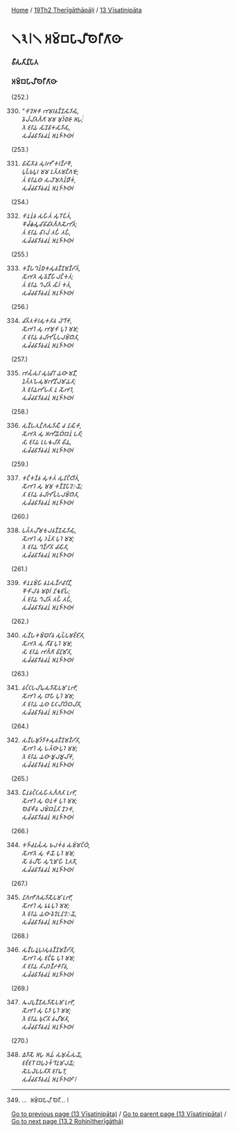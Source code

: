 
[Home](/) / [19Th2 Therīgāthāpāḷi](/tipitaka/19Th2.md) / [13 Vīsatinipāta](/tipitaka/19Th2/13.md)

# 𑁧𑁩𑁇𑁧 𑀅𑀫𑁆𑀩𑀧𑀸𑀮𑀻𑀣𑁂𑀭𑀻𑀕𑀸𑀣𑀸

### 𑀯𑀻𑀲𑀢𑀺𑀦𑀺𑀧𑀸𑀢

### 𑀅𑀫𑁆𑀩𑀧𑀸𑀮𑀻𑀣𑁂𑀭𑀻𑀕𑀸𑀣𑀸

(252.)

330. _“𑀓𑀸𑀍𑀅𑀓𑀸 𑀪𑀫𑀭𑀯𑀡𑁆𑀡𑀲𑀸𑀤𑀺𑀲𑀸,_  
_𑀯𑁂𑀮𑁆𑀮𑀺𑀢𑀕𑁆𑀕𑀸 𑀫𑀫 𑀫𑀼𑀤𑁆𑀥𑀚𑀸 𑀅𑀳𑀼𑀁;_  
_𑀢𑁂 𑀚𑀭𑀸𑀬 𑀲𑀸𑀡𑀯𑀸𑀓𑀲𑀸𑀤𑀺𑀲𑀸,_  
_𑀲𑀘𑁆𑀘𑀯𑀸𑀤𑀺𑀯𑀘𑀦𑀁 𑀅𑀦𑀜𑁆𑀜𑀣𑀸𑁇_  


(253.)

331. _𑀯𑀸𑀲𑀺𑀢𑁄𑀯 𑀲𑀼𑀭𑀪𑀻 𑀓𑀭𑀡𑁆𑀟𑀓𑁄,_  
_𑀧𑀼𑀧𑁆𑀨𑀧𑀽𑀭 𑀫𑀫 𑀉𑀢𑁆𑀢𑀫𑀗𑁆𑀕𑀚𑁄;_  
_𑀢𑀁 𑀚𑀭𑀸𑀬𑀣 𑀲𑀮𑁄𑀫𑀕𑀦𑁆𑀥𑀺𑀓𑀁,_  
_𑀲𑀘𑁆𑀘𑀯𑀸𑀤𑀺𑀯𑀘𑀦𑀁 𑀅𑀦𑀜𑁆𑀜𑀣𑀸𑁇_  


(254.)

332. _𑀓𑀸𑀦𑀦𑀁𑀯 𑀲𑀳𑀺𑀢𑀁 𑀲𑀼𑀭𑁄𑀧𑀺𑀢𑀁,_  
_𑀓𑁄𑀘𑁆𑀙𑀲𑀽𑀘𑀺𑀯𑀺𑀘𑀺𑀢𑀕𑁆𑀕𑀲𑁄𑀪𑀺𑀢𑀁;_  
_𑀢𑀁 𑀚𑀭𑀸𑀬 𑀯𑀺𑀭𑀮𑀁 𑀢𑀳𑀺𑀁 𑀢𑀳𑀺𑀁,_  
_𑀲𑀘𑁆𑀘𑀯𑀸𑀤𑀺𑀯𑀘𑀦𑀁 𑀅𑀦𑀜𑁆𑀜𑀣𑀸𑁇_  


(255.)

333. _𑀓𑀡𑁆𑀳𑀔𑀦𑁆𑀥𑀓𑀲𑀼𑀯𑀡𑁆𑀡𑀫𑀡𑁆𑀟𑀺𑀢𑀁,_  
_𑀲𑁄𑀪𑀢𑁂 𑀲𑀼𑀯𑁂𑀡𑀻𑀳𑀺𑀮𑀗𑁆𑀓𑀢𑀁;_  
_𑀢𑀁 𑀚𑀭𑀸𑀬 𑀔𑀮𑀺𑀢𑀁 𑀲𑀺𑀭𑀁 𑀓𑀢𑀁,_  
_𑀲𑀘𑁆𑀘𑀯𑀸𑀤𑀺𑀯𑀘𑀦𑀁 𑀅𑀦𑀜𑁆𑀜𑀣𑀸𑁇_  


(256.)

334. _𑀘𑀺𑀢𑁆𑀢𑀓𑀸𑀭𑀲𑀼𑀓𑀢𑀸𑀯 𑀮𑁂𑀔𑀺𑀓𑀸,_  
_𑀲𑁄𑀪𑀭𑁂 𑀲𑀼 𑀪𑀫𑀼𑀓𑀸 𑀧𑀼𑀭𑁂 𑀫𑀫;_  
_𑀢𑀸 𑀚𑀭𑀸𑀬 𑀯𑀮𑀺𑀪𑀺𑀧𑁆𑀧𑀮𑀫𑁆𑀩𑀺𑀢𑀸,_  
_𑀲𑀘𑁆𑀘𑀯𑀸𑀤𑀺𑀯𑀘𑀦𑀁 𑀅𑀦𑀜𑁆𑀜𑀣𑀸𑁇_  


(257.)

335. _𑀪𑀲𑁆𑀲𑀭𑀸 𑀲𑀼𑀭𑀼𑀘𑀺𑀭𑀸 𑀬𑀣𑀸 𑀫𑀡𑀻,_  
_𑀦𑁂𑀢𑁆𑀢𑀳𑁂𑀲𑀼𑀫𑀪𑀺𑀦𑀻𑀮𑀫𑀸𑀬𑀢𑀸;_  
_𑀢𑁂 𑀚𑀭𑀸𑀬𑀪𑀺𑀳𑀢𑀸 𑀦 𑀲𑁄𑀪𑀭𑁂,_  
_𑀲𑀘𑁆𑀘𑀯𑀸𑀤𑀺𑀯𑀘𑀦𑀁 𑀅𑀦𑀜𑁆𑀜𑀣𑀸𑁇_  


(258.)

336. _𑀲𑀡𑁆𑀳𑀢𑀼𑀗𑁆𑀕𑀲𑀤𑀺𑀲𑀻 𑀘 𑀦𑀸𑀲𑀺𑀓𑀸,_  
_𑀲𑁄𑀪𑀢𑁂 𑀲𑀼 𑀅𑀪𑀺𑀬𑁄𑀩𑁆𑀩𑀦𑀁 𑀧𑀢𑀺;_  
_𑀲𑀸 𑀚𑀭𑀸𑀬 𑀉𑀧𑀓𑀽𑀮𑀺𑀢𑀸 𑀯𑀺𑀬,_  
_𑀲𑀘𑁆𑀘𑀯𑀸𑀤𑀺𑀯𑀘𑀦𑀁 𑀅𑀦𑀜𑁆𑀜𑀣𑀸𑁇_  


(259.)

337. _𑀓𑀗𑁆𑀓𑀡𑀁𑀯 𑀲𑀼𑀓𑀢𑀁 𑀲𑀼𑀦𑀺𑀝𑁆𑀞𑀺𑀢𑀁,_  
_𑀲𑁄𑀪𑀭𑁂 𑀲𑀼 𑀫𑀫 𑀓𑀡𑁆𑀡𑀧𑀸𑀍𑀇𑀬𑁄;_  
_𑀢𑀸 𑀚𑀭𑀸𑀬 𑀯𑀮𑀺𑀪𑀺𑀧𑁆𑀧𑀮𑀫𑁆𑀩𑀺𑀢𑀸,_  
_𑀲𑀘𑁆𑀘𑀯𑀸𑀤𑀺𑀯𑀘𑀦𑀁 𑀅𑀦𑀜𑁆𑀜𑀣𑀸𑁇_  


(260.)

338. _𑀧𑀢𑁆𑀢𑀮𑀻𑀫𑀓𑀼𑀮𑀯𑀡𑁆𑀡𑀲𑀸𑀤𑀺𑀲𑀸,_  
_𑀲𑁄𑀪𑀭𑁂 𑀲𑀼 𑀤𑀦𑁆𑀢𑀸 𑀧𑀼𑀭𑁂 𑀫𑀫;_  
_𑀢𑁂 𑀚𑀭𑀸𑀬 𑀔𑀡𑁆𑀟𑀺𑀢𑀸 𑀘𑀸𑀲𑀺𑀢𑀸,_  
_𑀲𑀘𑁆𑀘𑀯𑀸𑀤𑀺𑀯𑀘𑀦𑀁 𑀅𑀦𑀜𑁆𑀜𑀣𑀸𑁇_  


(261.)

339. _𑀓𑀸𑀦𑀦𑀫𑁆𑀳𑀺 𑀯𑀦𑀲𑀡𑁆𑀟𑀘𑀸𑀭𑀺𑀦𑀻,_  
_𑀓𑁄𑀓𑀺𑀮𑀸𑀯 𑀫𑀥𑀼𑀭𑀁 𑀦𑀺𑀓𑀽𑀚𑀺𑀳𑀁;_  
_𑀢𑀁 𑀚𑀭𑀸𑀬 𑀔𑀮𑀺𑀢𑀁 𑀢𑀳𑀺𑀁 𑀢𑀳𑀺𑀁,_  
_𑀲𑀘𑁆𑀘𑀯𑀸𑀤𑀺𑀯𑀘𑀦𑀁 𑀅𑀦𑀜𑁆𑀜𑀣𑀸𑁇_  


(262.)

340. _𑀲𑀡𑁆𑀳𑀓𑀫𑁆𑀩𑀼𑀭𑀺𑀯 𑀲𑀼𑀧𑁆𑀧𑀫𑀚𑁆𑀚𑀺𑀢𑀸,_  
_𑀲𑁄𑀪𑀢𑁂 𑀲𑀼 𑀕𑀻𑀯𑀸 𑀧𑀼𑀭𑁂 𑀫𑀫;_  
_𑀲𑀸 𑀚𑀭𑀸𑀬 𑀪𑀕𑁆𑀕𑀸 𑀯𑀺𑀦𑀸𑀫𑀺𑀢𑀸,_  
_𑀲𑀘𑁆𑀘𑀯𑀸𑀤𑀺𑀯𑀘𑀦𑀁 𑀅𑀦𑀜𑁆𑀜𑀣𑀸𑁇_  


(263.)

341. _𑀯𑀝𑁆𑀝𑀧𑀮𑀺𑀖𑀲𑀤𑀺𑀲𑁄𑀧𑀫𑀸 𑀉𑀪𑁄,_  
_𑀲𑁄𑀪𑀭𑁂 𑀲𑀼 𑀩𑀸𑀳𑀸 𑀧𑀼𑀭𑁂 𑀫𑀫;_  
_𑀢𑀸 𑀚𑀭𑀸𑀬 𑀬𑀣 𑀧𑀸𑀝𑀮𑀺𑀩𑁆𑀩𑀮𑀺𑀢𑀸,_  
_𑀲𑀘𑁆𑀘𑀯𑀸𑀤𑀺𑀯𑀘𑀦𑀁 𑀅𑀦𑀜𑁆𑀜𑀣𑀸𑁇_  


(264.)

342. _𑀲𑀡𑁆𑀳𑀫𑀼𑀤𑁆𑀤𑀺𑀓𑀲𑀼𑀯𑀡𑁆𑀡𑀫𑀡𑁆𑀟𑀺𑀢𑀸,_  
_𑀲𑁄𑀪𑀭𑁂 𑀲𑀼 𑀳𑀢𑁆𑀣𑀸 𑀧𑀼𑀭𑁂 𑀫𑀫;_  
_𑀢𑁂 𑀚𑀭𑀸𑀬 𑀬𑀣𑀸 𑀫𑀽𑀮𑀫𑀽𑀮𑀺𑀓𑀸,_  
_𑀲𑀘𑁆𑀘𑀯𑀸𑀤𑀺𑀯𑀘𑀦𑀁 𑀅𑀦𑀜𑁆𑀜𑀣𑀸𑁇_  


(265.)

343. _𑀧𑀻𑀦𑀯𑀝𑁆𑀝𑀲𑀳𑀺𑀢𑀼𑀕𑁆𑀕𑀢𑀸 𑀉𑀪𑁄,_  
_𑀲𑁄𑀪𑀭𑁂 𑀲𑀼 𑀣𑀦𑀓𑀸 𑀧𑀼𑀭𑁂 𑀫𑀫;_  
_𑀣𑁂𑀯𑀺𑀓𑀻𑀯 𑀮𑀫𑁆𑀩𑀦𑁆𑀢𑀺 𑀦𑁄𑀤𑀓𑀸,_  
_𑀲𑀘𑁆𑀘𑀯𑀸𑀤𑀺𑀯𑀘𑀦𑀁 𑀅𑀦𑀜𑁆𑀜𑀣𑀸𑁇_  


(266.)

344. _𑀓𑀜𑁆𑀘𑀦𑀲𑁆𑀲 𑀨𑀮𑀓𑀁𑀯 𑀲𑀫𑁆𑀫𑀝𑁆𑀞𑀁,_  
_𑀲𑁄𑀪𑀢𑁂 𑀲𑀼 𑀓𑀸𑀬𑁄 𑀧𑀼𑀭𑁂 𑀫𑀫;_  
_𑀲𑁄 𑀯𑀮𑀻𑀳𑀺 𑀲𑀼𑀔𑀼𑀫𑀸𑀳𑀺 𑀑𑀢𑀢𑁄,_  
_𑀲𑀘𑁆𑀘𑀯𑀸𑀤𑀺𑀯𑀘𑀦𑀁 𑀅𑀦𑀜𑁆𑀜𑀣𑀸𑁇_  


(267.)

345. _𑀦𑀸𑀕𑀪𑁄𑀕𑀲𑀤𑀺𑀲𑁄𑀧𑀫𑀸 𑀉𑀪𑁄,_  
_𑀲𑁄𑀪𑀭𑁂 𑀲𑀼 𑀊𑀭𑀽 𑀧𑀼𑀭𑁂 𑀫𑀫;_  
_𑀢𑁂 𑀚𑀭𑀸𑀬 𑀬𑀣𑀸 𑀯𑁂𑀍𑀉𑀦𑀸𑀍𑀇𑀬𑁄,_  
_𑀲𑀘𑁆𑀘𑀯𑀸𑀤𑀺𑀯𑀘𑀦𑀁 𑀅𑀦𑀜𑁆𑀜𑀣𑀸𑁇_  


(268.)

346. _𑀲𑀡𑁆𑀳𑀦𑀽𑀧𑀼𑀭𑀲𑀼𑀯𑀡𑁆𑀡𑀫𑀡𑁆𑀟𑀺𑀢𑀸,_  
_𑀲𑁄𑀪𑀭𑁂 𑀲𑀼 𑀚𑀗𑁆𑀖𑀸 𑀧𑀼𑀭𑁂 𑀫𑀫;_  
_𑀢𑀸 𑀚𑀭𑀸𑀬 𑀢𑀺𑀮𑀤𑀡𑁆𑀟𑀓𑀸𑀭𑀺𑀯,_  
_𑀲𑀘𑁆𑀘𑀯𑀸𑀤𑀺𑀯𑀘𑀦𑀁 𑀅𑀦𑀜𑁆𑀜𑀣𑀸𑁇_  


(269.)

347. _𑀢𑀽𑀮𑀧𑀼𑀡𑁆𑀡𑀲𑀤𑀺𑀲𑁄𑀧𑀫𑀸 𑀉𑀪𑁄,_  
_𑀲𑁄𑀪𑀭𑁂 𑀲𑀼 𑀧𑀸𑀤𑀸 𑀧𑀼𑀭𑁂 𑀫𑀫;_  
_𑀢𑁂 𑀚𑀭𑀸𑀬 𑀨𑀼𑀝𑀺𑀢𑀸 𑀯𑀮𑀻𑀫𑀢𑀸,_  
_𑀲𑀘𑁆𑀘𑀯𑀸𑀤𑀺𑀯𑀘𑀦𑀁 𑀅𑀦𑀜𑁆𑀜𑀣𑀸𑁇_  


(270.)

348. _𑀏𑀤𑀺𑀲𑁄 𑀅𑀳𑀼 𑀅𑀬𑀁 𑀲𑀫𑀼𑀲𑁆𑀲𑀬𑁄,_  
_𑀚𑀚𑁆𑀚𑀭𑁄 𑀩𑀳𑀼𑀤𑀼𑀓𑁆𑀔𑀸𑀦𑀫𑀸𑀮𑀬𑁄;_  
_𑀲𑁄𑀧𑀮𑁂𑀧𑀧𑀢𑀺𑀢𑁄 𑀚𑀭𑀸𑀖𑀭𑁄,_  
_𑀲𑀘𑁆𑀘𑀯𑀸𑀤𑀺𑀯𑀘𑀦𑀁 𑀅𑀦𑀜𑁆𑀜𑀣𑀸”𑁇_  


---

349. …  𑀅𑀫𑁆𑀩𑀧𑀸𑀮𑀻 𑀣𑁂𑀭𑀻… 𑁇



[Go to previous page (13 Vīsatinipāta)](/tipitaka/19Th2/13.md) / [Go to parent page (13 Vīsatinipāta)](/tipitaka/19Th2/13.md) / [Go to next page (13.2 Rohinītherīgāthā)](/tipitaka/19Th2/13/13.2.md)


